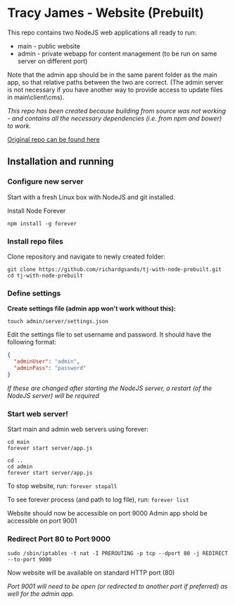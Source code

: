 # Tracy James - Website (Prebuilt)

This repo contains two NodeJS web applications all ready to run:
- main - public website
- admin - private webapp for content management (to be run on same server on different port)

Note that the admin app should be in the same parent folder as the main app, so that relative paths between the two are correct. (The admin server is not necessary if you have another way to provide access to update files in main\client\cms). 

*This repo has been created because building from source was not working - and contains all the necessary dependencies (i.e. from npm and bower) to work.*

[Original repo can be found here](https://github.com/richardgsands/tj-with-node-prebuilt) 

## Installation and running

### Configure new server

Start with a fresh Linux box with NodeJS and git installed.

Install Node Forever

```
npm install -g forever
```

### Install repo files

Clone repository and navigate to newly created folder:
```
git clone https://github.com/richardgsands/tj-with-node-prebuilt.git
cd tj-with-node-prebuilt
```

### Define settings

**Create settings file (admin app won't work without this):**
```
touch admin/server/settings.json
```

Edit the settings file to set username and password. It should have the following format:
```json
{
  "adminUser": "admin",
  "adminPass": "password"
}
```
*If these are changed after starting the NodeJS server, a restart (of the NodeJS server) will be required*

### Start web server!

Start main and admin web servers using forever:
```
cd main
forever start server/app.js

cd ..
cd admin
forever start server/app.js
```

To stop website, run: `forever stopall`

To see forever process (and path to log file), run: `forever list`

Website should now be accessible on port 9000
Admin app shold be accessible on port 9001

### Redirect Port 80 to Port 9000

```
sudo /sbin/iptables -t nat -I PREROUTING -p tcp --dport 80 -j REDIRECT --to-port 9000
```
Now website will be available on standard HTTP port (80)

*Port 9001 will need to be open (or redirected to another port if preferred) as well for the admin app.*